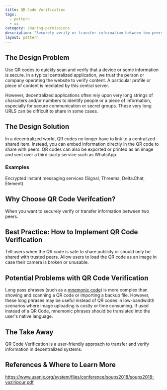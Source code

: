 ```yaml
---
title: QR Code Verification
tags:
  - pattern
  - ui 
category: sharing-permissions
description: "Securely verify or transfer information between two peers."
layout: pattern
---
```


## The Design Problem

Use QR codes to quickly scan and verify that a device or some information is secure. In a typical centralized application, we trust the person or company operating the website to verify content. A particular profile or piece of content is mediated by this central server. 

However, decentralized applications often rely upon very long strings of characters and/or numbers to identify people or a piece of information, especially for secure communication or secret groups. These very long URLS can be difficult to share in some cases. 

## The Design Solution

In a decentralized world, QR codes no longer have to link to a centralized shared item. Instead, you can embed information directly in the QR code to share with peers. QR codes can also be exported or printed as an image and sent over a third-party service such as WhatsApp.

### Examples

Encrypted instant messaging services (Signal, Threema, Delta.Chat, Element)

## Why Choose QR Code Verifcation?

When you want to securely verify or transfer information between two peers.

## Best Practice: How to Implement QR Code Verification

Tell users when the QR code is safe to share publicly or should only be shared with trusted peers.
Allow users to load the QR code as an image in case their camera is broken or unusable.

## Potential Problems with QR Code Verification

Long pass phrases (such as a [mnemonic code](https://en.wikipedia.org/wiki/Mnemonic)) is more complex than showing and scanning a QR code or importing a backup file. However, these long phrases may be useful instead of QR codes in low-bandwidth scenarios where image uploading is costly or time consuming. If used instead of a QR Code, mnemonic phrases should be translated into the user's native language.

## The Take Away

QR Code Verification is a user-friendly approach to transfer and verify information in decentralized systems.

## References & Where to Learn More

https://www.usenix.org/system/files/conference/soups2018/soups2018-vaziripour.pdf
